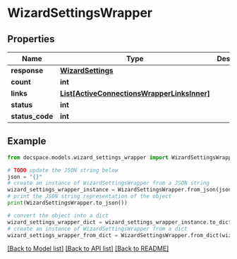 # WizardSettingsWrapper


## Properties

Name | Type | Description | Notes
------------ | ------------- | ------------- | -------------
**response** | [**WizardSettings**](WizardSettings.md) |  | [optional] 
**count** | **int** |  | [optional] 
**links** | [**List[ActiveConnectionsWrapperLinksInner]**](ActiveConnectionsWrapperLinksInner.md) |  | [optional] 
**status** | **int** |  | [optional] 
**status_code** | **int** |  | [optional] 

## Example

```python
from docspace.models.wizard_settings_wrapper import WizardSettingsWrapper

# TODO update the JSON string below
json = "{}"
# create an instance of WizardSettingsWrapper from a JSON string
wizard_settings_wrapper_instance = WizardSettingsWrapper.from_json(json)
# print the JSON string representation of the object
print(WizardSettingsWrapper.to_json())

# convert the object into a dict
wizard_settings_wrapper_dict = wizard_settings_wrapper_instance.to_dict()
# create an instance of WizardSettingsWrapper from a dict
wizard_settings_wrapper_from_dict = WizardSettingsWrapper.from_dict(wizard_settings_wrapper_dict)
```
[[Back to Model list]](../README.md#documentation-for-models) [[Back to API list]](../README.md#documentation-for-api-endpoints) [[Back to README]](../README.md)


